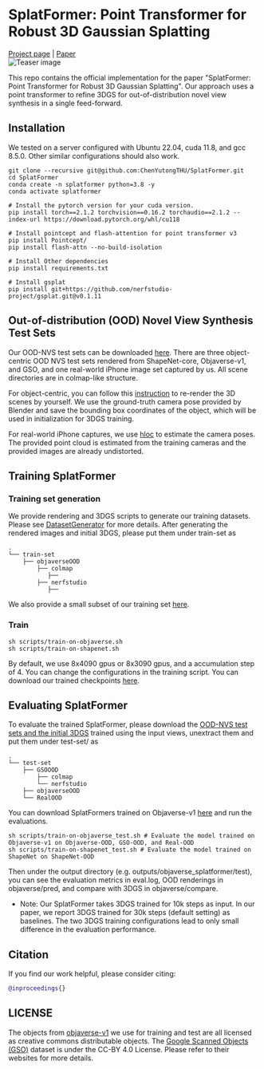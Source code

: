 # SplatFormer: Point Transformer for Robust 3D Gaussian Splatting
[Project page](https://sergeyprokudin.github.io/splatformer/) | [Paper]() <br>
![Teaser image](assets/teaser.png)

This repo contains the official implementation for the paper "SplatFormer: Point Transformer for Robust 3D Gaussian Splatting". Our approach uses a point transformer to refine 3DGS for out-of-distribution novel view synthesis in a single feed-forward.

## Installation
We tested on a server configured with Ubuntu 22.04, cuda 11.8, and gcc 8.5.0. Other similar configurations should also work.
```
git clone --recursive git@github.com:ChenYutongTHU/SplatFormer.git
cd SplatFormer
conda create -n splatformer python=3.8 -y
conda activate splatformer

# Install the pytorch version for your cuda version.
pip install torch==2.1.2 torchvision==0.16.2 torchaudio==2.1.2 --index-url https://download.pytorch.org/whl/cu118

# Install pointcept and flash-attention for point transformer v3
pip install Pointcept/
pip install flash-attn --no-build-isolation

# Install Other dependencies
pip install requirements.txt

# Install gsplat
pip install git+https://github.com/nerfstudio-project/gsplat.git@v0.1.11
```

## Out-of-distribution (OOD) Novel View Synthesis Test Sets
Our OOD-NVS test sets can be downloaded [here](https://drive.google.com/file/d/1-mUCl-yxe1aE0rrQDHKlXk1J2n8d1-60/view?usp=sharing). There are three object-centric OOD NVS test sets rendered from ShapeNet-core, Objaverse-v1, and GSO, and one real-world iPhone image set captured by us. All scene directories are in colmap-like structure. 

For object-centric, you can follow this [instruction]() to re-render the 3D scenes by yourself. We use the ground-truth camera pose provided by Blender and save the bounding box coordinates of the object, which will be used in initialization for 3DGS training.

For real-world iPhone captures, we use [hloc](https://github.com/cvg/Hierarchical-Localization) to estimate the camera poses. The provided point cloud is estimated from the training cameras and the provided images are already undistorted.

## Training SplatFormer
### Training set generation 
We provide rendering and 3DGS scripts to generate our training datasets. Please see [DatasetGenerator]() for more details.
After generating the rendered images and initial 3DGS, please put them under train-set as 

    .
    └── train-set                    
        ├── objaverseOOD 
            ├── colmap
               ├── 
            ├── nerfstudio   
               ├──  
We also provide a small subset of our training set [here](https://drive.google.com/file/d/15QfgGKtYvGRwZaRst0bbUAdlIw5k41TU/view?usp=sharing).

### Train
```
sh scripts/train-on-objaverse.sh
sh scripts/train-on-shapenet.sh
```
By default, we use 8x4090 gpus or 8x3090 gpus, and a accumulation step of 4. You can change the configurations in the training script. You can download our trained checkpoints [here](https://drive.google.com/drive/folders/1WkrOexVd8S0lqbnr8Jx0wSqAiQQYVKdm?usp=sharing).

## Evaluating SplatFormer
To evaluate the trained SplatFormer, please download the [OOD-NVS test sets and the initial 3DGS](https://drive.google.com/file/d/1-mUCl-yxe1aE0rrQDHKlXk1J2n8d1-60/view?usp=drive_link) trained using the input views, unextract them and put them under test-set/ as 

    .
    └── test-set                    
        ├── GSOOOD  
            ├── colmap
            └── nerfstudio     
        ├── objaverseOOD         
        └── RealOOD                
You can download SplatFormers trained on Objaverse-v1 [here](https://drive.google.com/file/d/1l5RAGrkdRFRhR6KDgxZk5JdkDBM-7jh_/view?usp=sharing) and run the evaluations.
```
sh scripts/train-on-objaverse_test.sh # Evaluate the model trained on Objaverse-v1 on Objaverse-OOD, GSO-OOD, and Real-OOD
sh scripts/train-on-shapenet_test.sh # Evaluate the model trained on ShapeNet on ShapeNet-OOD
```
Then under the output directory (e.g. outputs/objaverse_splatformer/test), you can see the evaluation metrics in eval.log, OOD renderings in objaverse/pred, and compare with 3DGS in objaverse/compare.

* Note: Our SplatFormer takes 3DGS trained for 10k steps as input. In our paper, we report 3DGS trained for 30k steps (default setting) as baselines. The two 3DGS training configurations lead to only small difference in the evaluation performance.


## Citation
If you find our work helpful, please consider citing:
```bibtex
@inproceedings{}
```

## LICENSE
The objects from [objaverse-v1](https://huggingface.co/datasets/allenai/objaverse) we use for training and test are all licensed as creative commons distributable objects. The [Google Scanned Objects (GSO)](https://app.gazebosim.org/GoogleResearch/fuel/collections/Scanned%20Objects%20by%20Google%20Research) dataset is under the CC-BY 4.0 License. Please refer to their websites for more details.